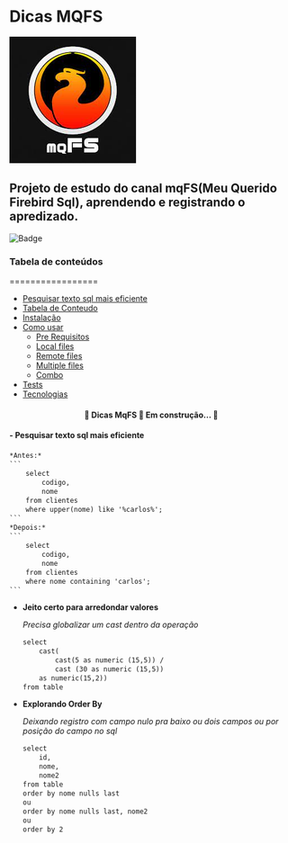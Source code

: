 
# Dicas MQFS
![](/src/mqfs.jpg)

## Projeto de estudo do canal mqFS(Meu Querido Firebird Sql), aprendendo e registrando o apredizado.

![Badge](https://img.shields.io/badge/Blog-Rocketseat-%237159c1?style=for-the-badge&logo=ghost)

### Tabela de conteúdos
=================
<!--ts-->
   * [Pesquisar texto sql mais eficiente](####Pesquisar-texto-sql-mais-eficiente)
   * [Tabela de Conteudo](#tabela-de-conteudo)
   * [Instalação](#instalacao)
   * [Como usar](#como-usar)
      * [Pre Requisitos](#pre-requisitos)
      * [Local files](#local-files)
      * [Remote files](#remote-files)
      * [Multiple files](#multiple-files)
      * [Combo](#combo)
   * [Tests](#testes)
   * [Tecnologias](#tecnologias)
<!--te-->

<h4 align="center"> 
	🚧  Dicas MqFS 🚀 Em construção...  🚧
</h4>

#### - **Pesquisar texto sql mais eficiente**

    *Antes:*
    ```
        select 
            codigo, 
            nome 
        from clientes 
        where upper(nome) like '%carlos%';
    ```
    *Depois:* 
    ```
        select 
            codigo, 
            nome 
        from clientes 
        where nome containing 'carlos';
    ```

- **Jeito certo para arredondar valores**

    *Precisa globalizar um cast dentro da operação*
    ```
    select
        cast(
            cast(5 as numeric (15,5)) / 
            cast (30 as numeric (15,5))
        as numeric(15,2))
    from table
    ```

- **Explorando Order By**

    *Deixando registro com campo nulo pra baixo ou dois campos ou por posição do campo no sql*
    ```
    select
        id,
        nome,
        nome2
    from table
    order by nome nulls last
    ou
    order by nome nulls last, nome2
    ou
    order by 2
    ```
